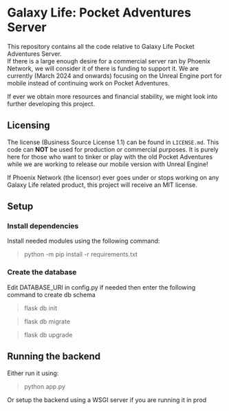 # Galaxy Life: Pocket Adventures Server
This repository contains all the code relative to Galaxy Life Pocket Adventures Server.  
If there is a large enough desire for a commercial server ran by Phoenix Network, we will consider it of there is funding to support it. We are currently (March 2024 and onwards) focusing on the Unreal Engine port for mobile instead of continuing work on Pocket Adventures.

If ever we obtain more resources and financial stability, we might look into further developing this project.

## Licensing
The license (Business Source License 1.1) can be found in `LICENSE.md`. This code can **NOT** be used for production or commercial purposes. It is purely here for those who want to tinker or play with the old Pocket Adventures while we are working to release our mobile version with Unreal Engine!

If Phoenix Network (the licensor) ever goes under or stops working on any Galaxy Life related product, this project will receive an MIT license.

## Setup
### Install dependencies
Install needed modules using the following command:
> python -m pip install -r requirements.txt

### Create the database
Edit DATABASE_URI in config.py if needed then enter the following command to create db schema
> flask db init

> flask db migrate

> flask db upgrade

## Running the backend
Either run it using:
> python app.py 

Or setup the backend using a WSGI server if you are running it in prod
